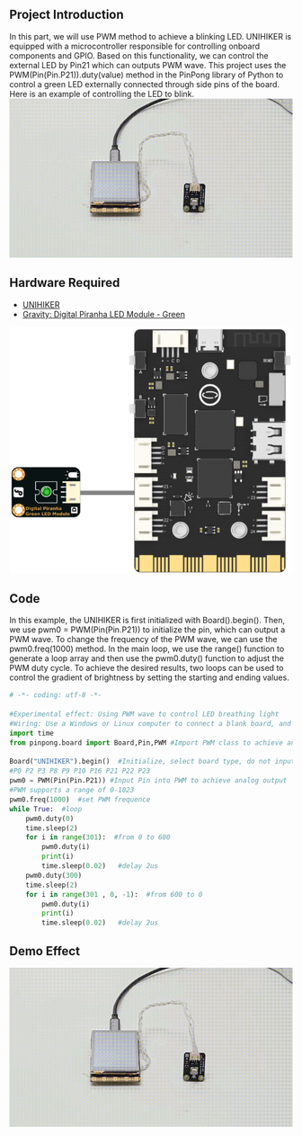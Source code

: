 ## **Project Introduction**
In this part, we will use PWM method to achieve a blinking LED.
UNIHIKER is equipped with a microcontroller responsible for controlling onboard components and GPIO. Based on this functionality, we can control the external LED by Pin21 which can outputs PWM wave. This project uses the PWM(Pin(Pin.P21)).duty(value) method in the PinPong library of Python to control a green LED externally connected through side pins of the board.
Here is an example of controlling the LED to blink.
![1-480P[00h00m00s-00h00m08s].gif](img/1_Blinking_LED/1721281953342-11e21fcb-a964-4e9c-b9a7-63b0c799e321.gif)
## **Hardware Required**

- [UNIHIKER](https://www.dfrobot.com/product-2691.html)
- [Gravity: Digital Piranha LED Module - Green](https://www.dfrobot.com/product-632.html)

![image.png](img/1_Blinking_LED/1720060887828-8dcafd88-7ad5-4094-a1e1-121ec785611e.png)
## **Code**
In this example, the UNIHIKER is first initialized with Board().begin(). Then, we use pwm0 = PWM(Pin(Pin.P21)) to initialize the pin, which can output a PWM wave. To change the frequency of the PWM wave, we can use the pwm0.freq(1000) method. In the main loop, we use the range() function to generate a loop array and then use the pwm0.duty() function to adjust the PWM duty cycle. To achieve the desired results, two loops can be used to control the gradient of brightness by setting the starting and ending values.
```python
# -*- coding: utf-8 -*-

#Experimental effect: Using PWM wave to control LED breathing light
#Wiring: Use a Windows or Linux computer to connect a blank board, and P21 to connect an LED light module
import time
from pinpong.board import Board,Pin,PWM #Import PWM class to achieve analog output

Board("UNIHIKER").begin()  #Initialize, select board type, do not input board type for automatic recognition
#P0 P2 P3 P8 P9 P10 P16 P21 P22 P23
pwm0 = PWM(Pin(Pin.P21)) #Input Pin into PWM to achieve analog output
#PWM supports a range of 0-1023
pwm0.freq(1000)  #set PWM frequence 
while True:  #loop
    pwm0.duty(0)
    time.sleep(2)
    for i in range(301):  #from 0 to 600
        pwm0.duty(i) 
        print(i) 
        time.sleep(0.02)   #delay 2us
    pwm0.duty(300) 
    time.sleep(2)    
    for i in range(301 , 0, -1):  #from 600 to 0
        pwm0.duty(i)  
        print(i)
        time.sleep(0.02)   #delay 2us 
```
## **Demo Effect**
![1-480P[00h00m00s-00h00m08s].gif](img/1_Blinking_LED/1721281972007-59254163-2790-4cc2-bcaf-d81a791a4d8a.gif)
